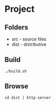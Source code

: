Project
===

Folders
---

- src - source files
- dist - distributive


Build
---

`./build.sh`


Browse
---

`cd dist | http-server`